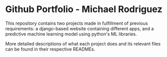 # Github Portfolio - Michael Rodriguez

This repository contains two projects made in fulfillment of previous requirements: a django-based website containing different apps, and a predictive machine learning model using python's ML libraries. 

More detailed descriptions of what each project does and its relevant files can be found in their respective READMEs. 